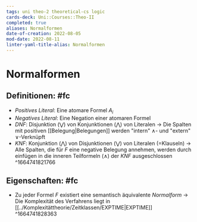 ```yaml
---
tags: uni theo-2 theoretical-cs logic 
cards-deck: Uni::Courses::Theo-II
completed: true
aliases: Normalformen
date-of-creation: 2022-08-05
mod-date: 2022-08-11
linter-yaml-title-alias: Normalformen
---
```


# Normalformen

## Definitionen: #fc
- *Positives Literal*: Eine atomare Formel $A_i$
- *Negatives Literal*: Eine Negation einer atomaren Formel
- *DNF*: Disjunktion ($\bigvee$) von Konjunktionen ($\bigwedge$) von Literalen
	→ Die Spalten mit positiven [[Belegung|Belegungen]] werden "intern" $\wedge$- und "extern" $\vee$-Verknüpft
- *KNF*: Konjunktion ($\bigwedge$) von Disjunktionen ($\bigvee$) von Literalen (=Klauseln)
	→ Alle Spalten, die für $F$ eine negative Belegung annehmen, werden durch einfügen in die inneren Teilformeln ($\wedge$) der *KNF* ausgeschlossen
^1664741821766

## Eigenschaften: #fc
- Zu jeder Formel $F$ existiert eine semantisch äquivalente *Normalform*
	→ Die Komplexität des Verfahrens liegt in [[../Komplexitättheorie/Zeitklassen/EXPTIME|EXPTIME]]
^1664741828363
